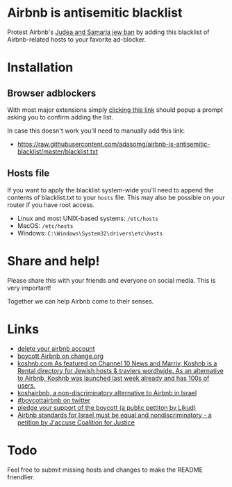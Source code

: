# Airbnb is antisemitic blacklist
Protest Airbnb's [Judea and Samaria jew ban](https://www.nytimes.com/2018/11/19/world/middleeast/airbnb-west-bank.html) by adding this blacklist of Airbnb-related hosts to your favorite ad-blocker.

# Installation
## Browser adblockers

With most major extensions simply [clicking this link](https://subscribe.adblockplus.org/?location=https://raw.githubusercontent.com/adasomg/airbnb-is-antisemitic-blacklist/master/blacklist.txt&title=Airbnb%20is%20anti-semitic%20blacklist) should popup a prompt asking you to confirm adding the list.

In case this doesn't work you'll need to manually add this link:

- https://raw.githubusercontent.com/adasomg/airbnb-is-antisemitic-blacklist/master/blacklist.txt

## Hosts file

If you want to apply the blacklist system-wide you'll need to append the contents of blacklist.txt to your `hosts` file. This may also be possible on your router if you have root access.

- Linux and most UNIX-based systems: `/etc/hosts`
- MacOS: `/etc/hosts`
- Windows: `C:\Windows\System32\drivers\etc\hosts`

# Share and help!

Please share this with your friends and everyone on social media. This is very important!

Together we can help Airbnb come to their senses.

# Links
- [delete your airbnb account](https://www.airbnb.com/account-delete/reasons)
- [boycott Airbnb on change.org](https://www.change.org/p/jerusalemsoup-gmail-com-boycott-airbnb-anti-semitism)
- [koshnb.com As featured on Channel 10 News and Marriv, Koshnb is a Rental directory for Jewish hosts & travlers wordlwide. As an alternative to Airbnb, Koshnb was launched last week already and has 100s of users.](http://koshnb.com)
- [koshairbnb, a non-discriminatory alternative to Airbnb in Israel](http://koshairbnb.com/)
- [#boycottairbnb on twitter](https://twitter.com/search?f=tweets&q=%23boycottairbnb)
- [pledge your support of the boycott (a public pettiton by Likud)](https://docs.google.com/forms/d/e/1FAIpQLSddMr9pxH3892eu_F0igbiD0SYiKOsHx_3komQ0BYEJ04JVOw/viewform)
- [Airbnb standards for Israel must be equal and nondiscriminatory - a petition by J'accuse Coalition for Justice](https://www.change.org/p/airbnb-standards-for-israel-must-be-equal-and-nondiscriminatory)

# Todo
Feel free to submit missing hosts and changes to make the README friendlier.
